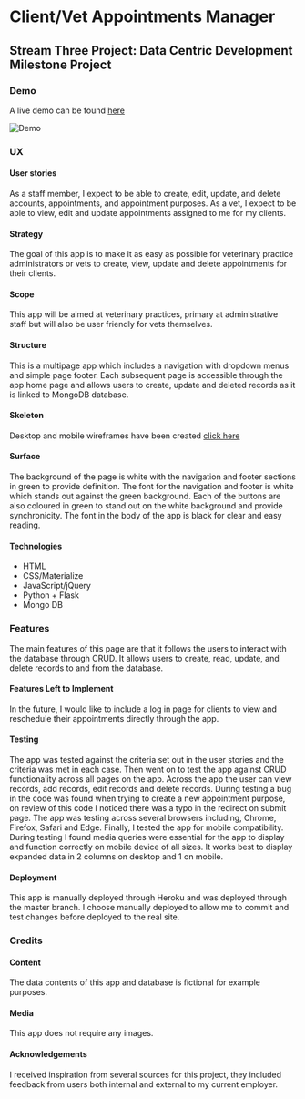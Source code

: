 # Client/Vet Appointments Manager

## Stream Three Project: Data Centric Development Milestone Project

### Demo
A live demo can be found <a href="https://ahi-task-manager.herokuapp.com/">here</a>

![Demo](https://github.com/lisaannbyrne1/MSP3-AHI-TaskManager/blob/master/static/demo/demo.gif "=Demo")

### UX

#### User stories
As a staff member, I expect to be able to create, edit, update, and delete accounts, appointments, and appointment purposes. 
As a vet, I expect to be able to view, edit and update appointments assigned to me for my clients. 

#### Strategy
The goal of this app is to make it as easy as possible for veterinary practice administrators or vets to create, view, update and delete appointments for their clients. 

#### Scope
This app will be aimed at veterinary practices, primary at administrative staff but will also be user friendly for vets themselves. 

#### Structure
This is a multipage app which includes a navigation with dropdown menus and simple page footer.  Each subsequent page is accessible through the app home page and allows users to create, update and deleted records as it is linked to MongoDB database. 

#### Skeleton
Desktop and mobile wireframes have been created <a href="https://github.com/lisaannbyrne1/MSP3-AHI-TaskManager/blob/master/static/wireframe/wireframe.pdf">click here</a>

#### Surface
The background of the page is white with the navigation and footer sections in green to provide definition. The font for the navigation and footer is white which stands out against the green background.  Each of the buttons are also coloured in green to stand out on the white background and provide synchronicity.  The font in the body of the app is black for clear and easy reading. 

#### Technologies
* HTML
* CSS/Materialize
* JavaScript/jQuery
* Python + Flask
* Mongo DB

### Features
The main features of this page are that it follows the users to interact with the database through CRUD.  It allows users to create, read, update, and delete records to and from the database. 

#### Features Left to Implement
In the future, I would like to include a log in page for clients to view and reschedule their appointments directly through the app. 

#### Testing
The app was tested against the criteria set out in the user stories and the criteria was met in each case. Then went on to test the app against CRUD functionality across all pages on the app. Across the app the user can view records, add records, edit records and delete records. During testing a bug in the code was found when trying to create a new appointment purpose, on review of this code I noticed there was a typo in the redirect on submit page.  The app was testing across several browsers including, Chrome, Firefox, Safari and Edge. Finally, I tested the app for mobile compatibility. During testing I found media queries were essential for the app to display and function correctly on mobile device of all sizes. It works best to display expanded data in 2 columns on desktop and 1 on mobile. 

#### Deployment
This app is manually deployed through Heroku and was deployed through the master branch. I choose manually deployed to allow me to commit and test changes before deployed to the real site.

### Credits


#### Content 
The data contents of this app and database is fictional for example purposes.

#### Media
This app does not require any images. 

#### Acknowledgements
I received inspiration from several sources for this project, they included feedback from users both internal and external to my current employer.   
